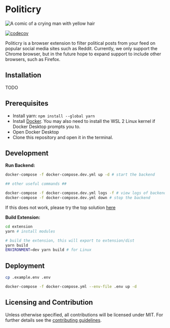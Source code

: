 # Politicry

![A comic of a crying man with yellow hair](https://camo.githubusercontent.com/1851fbb05a7492b6e79caeb8664d3d394b69cf3efe5327bedc167ff75240b27f/68747470733a2f2f63646e2e646973636f72646170702e636f6d2f6174746163686d656e74732f3931303735333430313339333030303436312f313030333538393436383933363232343833382f556e7469746c65645f417274776f726b2e706e67)

[![codecov](https://codecov.io/gh/se310-t6/politicry/branch/main/graph/badge.svg?token=JSL2O5JZNP)](https://codecov.io/gh/se310-t6/politicry)

Politicry is a browser extension to filter political posts from your feed on popular social media sites such as Reddit. Currently, we only support the Chrome browser, but in the future hope to expand support to include other browsers, such as Firefox.

## Installation
<!-- TODO -->
TODO

## Prerequisites
- Install yarn: `npm install --global yarn`
- Install [Docker](https://docs.docker.com/get-docker/). You may also need to install the WSL 2 Linux kernel if Docker Desktop prompts you to.
- Open Docker Desktop
- Clone this repository and open it in the terminal.

## Development
**Run Backend:**
```bash
docker-compose -f docker-compose.dev.yml up -d # start the backend

## other useful commands ##

docker-compose -f docker-compose.dev.yml logs -f # view logs of backend
docker-compose -f docker-compose.dev.yml down # stop the backend
```
If this does not work, please try the top solution [here](https://stackoverflow.com/questions/41117421/ps1-cannot-be-loaded-because-running-scripts-is-disabled-on-this-system)

**Build Extension:**
```bash
cd extension
yarn # install modules

# build the extension, this will export to extension/dist
yarn build
ENVIRONMENT=dev yarn build # for Linux
```

## Deployment

```bash
cp .example.env .env

docker-compose -f docker-compose.yml --env-file .env up -d
```

## Licensing and Contribution
Unless otherwise specified, all contributions will be licensed under MIT. For further details see the [contributing guidelines](./CONTRIBUTING_GUIDELINES.md).
